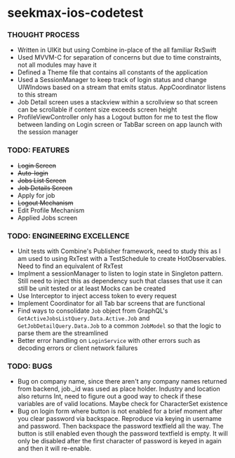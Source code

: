 # seekmax-ios-codetest

### THOUGHT PROCESS

- Written in UIKit but using Combine in-place of the all familiar RxSwift
- Used MVVM-C for separation of concerns but due to time constraints, not all modules may have it
- Defined a Theme file that contains all constants of the application
- Used a SessionManager to keep track of login status and change UIWIndows based on a stream that emits status. AppCoordinator listens to this stream
- Job Detail screen uses a stackview within a scrollview so that screen can be scrollable if content size exceeds screen height
- ProfileViewController only has a Logout button for me to test the flow between landing on Login screen or TabBar screen on app launch with the session manager

### TODO: FEATURES

- ~~Login Screen~~
- ~~Auto-login~~
- ~~Jobs List Screen~~
- ~~Job Details Screen~~
- Apply for job
- ~~Logout Mechanism~~
- Edit Profile Mechanism
- Applied Jobs screen

### TODO: ENGINEERING EXCELLENCE

- Unit tests with Combine's Publisher framework, need to study this as I am used to using RxTest with a TestSchedule to create HotObservables. Need to find an equivalent of RxTest
- Implment a sessionManager to listen to login state in Singleton pattern. Still need to inject this as dependency such that classes that use it can still be unit tested or at least Mocks can be created
- Use Interceptor to inject access token to every request
- Implement Coordinator for all Tab bar screens that are functional
- Find ways to consolidate `Job` object from GraphQL's `GetActiveJobsListQuery.Data.Active.Job` and `GetJobDetailQuery.Data.Job` to a common `JobModel` so that the logic to parse them are the streamlined 
- Better error handling on `LoginService` with other errors such as decoding errors or client network failures


### TODO: BUGS 

- Bug on company name, since there aren't any company names returned from backend, job._id was used as place holder. Industry and location also returns Int, need to figure out a good way to check if these variables are of valid locations. Maybe check for CharacterSet existence
- Bug on login form where button is not enabled for a brief moment after you clear password via backspace. Reproduce via keying in username and password. Then backspace the password textfield all the way. The button is still enabled even though the password textfield is empty. It will only be disabled after the first character of password is keyed in again and then it will re-enable.
